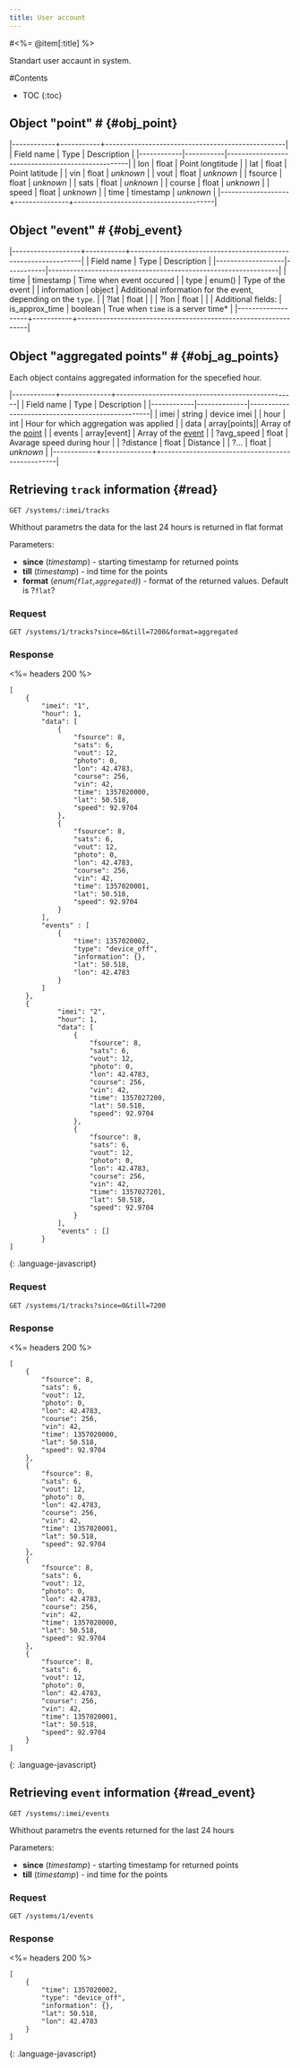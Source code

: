 ```yaml
---
title: User account
---
```

#<%= @item[:title] %>

Standart user accaunt in system.

#Contents
* TOC
{:toc}

## Object "point" # {#obj_point}

|------------+-----------+--------------------------------------------------|
| Field name | Type      |  Description                                     |
|------------|-----------|--------------------------------------------------|
| lon        | float     | Point longtitude                                 |
| lat        | float     | Point latitude                                   |
| vin        | float     | *unknown*                                        |
| vout       | float     | *unknown*                                        |
| fsource    | float     | *unknown*                                        |
| sats       | float     | *unknown*                                        |
| course     | float     | *unknown*                                        |
| speed      | float     | *unknown*                                        |
| time       | timestamp | *unknown*                                        |
|-------------------+---------------+---------------------------------------|

## Object "event" # {#obj_event}

|-------------------+-----------+----------------------------------------------------------------|
| Field name        | Type      |  Description                                                   |
|-------------------|-----------|----------------------------------------------------------------|
| time              | timestamp | Time when event occured                                        |
| type              | enum()    | Type of the event                                              |
| information       | object    | Additional information for the event, depending on the `type`. |
| ?lat              | float     |                                                                |
| ?lon              | float     |                                                                |
| Additional fields:
| is_approx_time    | boolean   | True when `time` is a server time*                             |
|-------------------+-----------+----------------------------------------------------------------|

## Object "aggregated points" # {#obj_ag_points}

Each object contains aggregated information for the specefied hour.

|------------+--------------+--------------------------------------------------|
| Field name | Type         |  Description                                     |
|------------|--------------|--------------------------------------------------|
| imei       | string       | device imei                                      |
| hour       | int          | Hour for which aggregation was applied           |
| data       | array[points]| Array of the [point](#obj_point)                 |
| events     | array[event] | Array of the [event](#obj_event)                 |
| ?avg_speed | float        | Avarage speed during hour                        |
| ?distance  | float        | Distance                                         |
| ?...       | float        | *unknown*                                        |
|------------+--------------+--------------------------------------------------|





## Retrieving `track` information {#read}

    GET /systems/:imei/tracks


Whithout parametrs the data for the last 24 hours is returned in flat format

Parameters:

* **since** (_timestamp_) - starting timestamp for returned points
* **till**  (_timestamp_) - ind time for the points
* **format** (_enum(`flat`,`aggregated`)_) - format of the returned values. Default is ?`flat`?

### Request

    GET /systems/1/tracks?since=0&till=7200&format=aggregated

### Response

<%= headers 200 %>
~~~
[
    {
        "imei": "1",
        "hour": 1,
        "data": [
            {
                "fsource": 8,
                "sats": 6,
                "vout": 12,
                "photo": 0,
                "lon": 42.4783,
                "course": 256,
                "vin": 42,
                "time": 1357020000,
                "lat": 50.518,
                "speed": 92.9704
            },
            {
                "fsource": 8,
                "sats": 6,
                "vout": 12,
                "photo": 0,
                "lon": 42.4783,
                "course": 256,
                "vin": 42,
                "time": 1357020001,
                "lat": 50.518,
                "speed": 92.9704
            }
        ],
        "events" : [
            {
                "time": 1357020002,
                "type": "device_off",
                "information": {},
                "lat": 50.518,
                "lon": 42.4783
            }
        ]
    },
    {
            "imei": "2",
            "hour": 1,
            "data": [
                {
                    "fsource": 8,
                    "sats": 6,
                    "vout": 12,
                    "photo": 0,
                    "lon": 42.4783,
                    "course": 256,
                    "vin": 42,
                    "time": 1357027200,
                    "lat": 50.518,
                    "speed": 92.9704
                },
                {
                    "fsource": 8,
                    "sats": 6,
                    "vout": 12,
                    "photo": 0,
                    "lon": 42.4783,
                    "course": 256,
                    "vin": 42,
                    "time": 1357027201,
                    "lat": 50.518,
                    "speed": 92.9704
                }
            ],
            "events" : []
        }
]
~~~
{: .language-javascript}
### Request

    GET /systems/1/tracks?since=0&till=7200

### Response

<%= headers 200 %>
~~~
[
    {
        "fsource": 8,
        "sats": 6,
        "vout": 12,
        "photo": 0,
        "lon": 42.4783,
        "course": 256,
        "vin": 42,
        "time": 1357020000,
        "lat": 50.518,
        "speed": 92.9704
    },
    {
        "fsource": 8,
        "sats": 6,
        "vout": 12,
        "photo": 0,
        "lon": 42.4783,
        "course": 256,
        "vin": 42,
        "time": 1357020001,
        "lat": 50.518,
        "speed": 92.9704
    },
    {
        "fsource": 8,
        "sats": 6,
        "vout": 12,
        "photo": 0,
        "lon": 42.4783,
        "course": 256,
        "vin": 42,
        "time": 1357020000,
        "lat": 50.518,
        "speed": 92.9704
    },
    {
        "fsource": 8,
        "sats": 6,
        "vout": 12,
        "photo": 0,
        "lon": 42.4783,
        "course": 256,
        "vin": 42,
        "time": 1357020001,
        "lat": 50.518,
        "speed": 92.9704
    }
]
~~~
{: .language-javascript}

## Retrieving `event` information {#read_event}

    GET /systems/:imei/events

Whithout parametrs the events returned for the last 24 hours

Parameters:

* **since** (_timestamp_) - starting timestamp for returned points
* **till**  (_timestamp_) - ind time for the points


### Request

    GET /systems/1/events

### Response

<%= headers 200 %>
~~~
[
    {
        "time": 1357020002,
        "type": "device_off",
        "information": {},
        "lat": 50.518,
        "lon": 42.4783
    }
]
~~~
{: .language-javascript}


